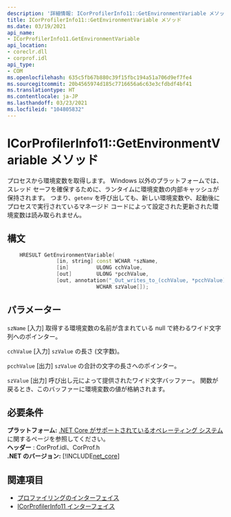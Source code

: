 ```yaml
---
description: '詳細情報: ICorProfilerInfo11::GetEnvironmentVariable メソッド'
title: ICorProfilerInfo11::GetEnvironmentVariable メソッド
ms.date: 03/19/2021
api_name:
- ICorProfilerInfo11.GetEnvironmentVariable
api_location:
- coreclr.dll
- corprof.idl
api_type:
- COM
ms.openlocfilehash: 635c5fb67b880c39f15fbc194a51a706d9ef7fe4
ms.sourcegitcommit: 20b4565974d185c7716656a6c63e3cfdbdf4bf41
ms.translationtype: HT
ms.contentlocale: ja-JP
ms.lasthandoff: 03/23/2021
ms.locfileid: "104805832"
---
```

# <a name="icorprofilerinfo11getenvironmentvariable-method"></a>ICorProfilerInfo11::GetEnvironmentVariable メソッド

プロセスから環境変数を取得します。 Windows 以外のプラットフォームでは、スレッド セーフを確保するために、ランタイムに環境変数の内部キャッシュが保持されます。 つまり、`getenv` を呼び出しても、新しい環境変数や、起動後にプロセスで実行されているマネージド コードによって設定された更新された環境変数は読み取られません。
  
## <a name="syntax"></a>構文  
  
```cpp  
    HRESULT GetEnvironmentVariable(
                [in, string] const WCHAR *szName,
                [in]         ULONG cchValue,
                [out]        ULONG *pcchValue,
                [out, annotation("_Out_writes_to_(cchValue, *pcchValue)")]
                             WCHAR szValue[]);
```  
  
## <a name="parameters"></a>パラメーター

`szName` [入力] 取得する環境変数の名前が含まれている null で終わるワイド文字列へのポインター。

`cchValue` [入力] `szValue` の長さ (文字数)。

`pcchValue` [出力] `szValue` の合計の文字の長さへのポインター。

`szValue` [出力] 呼び出し元によって提供されたワイド文字バッファー。 関数が戻るとき、このバッファーに環境変数の値が格納されます。

## <a name="requirements"></a>必要条件  

**プラットフォーム:** [.NET Core がサポートされているオペレーティング システム](../../../core/install/windows.md?pivots=os-windows)に関するページを参照してください。  
**ヘッダー** : CorProf.idl、CorProf.h  
**.NET のバージョン:** [!INCLUDE[net_core](../../../../includes/net-core-31-md.md)]  
  
## <a name="see-also"></a>関連項目

- [プロファイリングのインターフェイス](profiling-interfaces.md)
- [ICorProfilerInfo11 インターフェイス](icorprofilerinfo11-interface.md)
